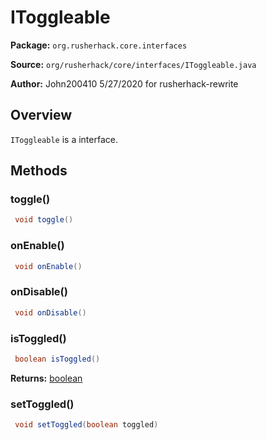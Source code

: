 # IToggleable

**Package:** `org.rusherhack.core.interfaces`

**Source:** `org/rusherhack/core/interfaces/IToggleable.java`

**Author:** John200410 5/27/2020 for rusherhack-rewrite



## Overview

`IToggleable` is a interface.

## Methods

### toggle()

```java
 void toggle()
```

### onEnable()

```java
 void onEnable()
```

### onDisable()

```java
 void onDisable()
```

### isToggled()

```java
 boolean isToggled()
```

**Returns:** [boolean](https://docs.oracle.com/en/java/javase/21/docs/api/java.base/java/lang/Boolean.html)

### setToggled()

```java
 void setToggled(boolean toggled)
```

